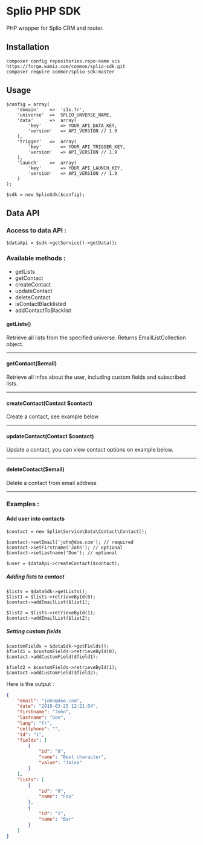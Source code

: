 
# Splio PHP SDK

PHP wrapper for Splio CRM and router.

## Installation

    composer config repositories.repo-name vcs https://forge.wamiz.com/common/splio-sdk.git
    composer require common/splio-sdk:master

## Usage

    $config = array(
        'domain'    =>  's3s.fr',
        'universe'  =>  SPLIO_UNVERSE_NAME,
        'data'      =>  array(
            'key'       => YOUR_API_DATA_KEY,
            'version'   => API_VERSION // 1.9
        ),
        'trigger'   =>  array(
            'key'       => YOUR_API_TRIGGER_KEY,
            'version'   => API_VERSION // 1.9
        ),
        'launch'    =>  array(
            'key'       => YOUR_API_LAUNCH_KEY,
            'version'   => API_VERSION // 1.9
        )
    );

    $sdk = new SplioSdk($config);

## Data API

### Access to data API :

    $dataApi = $sdk->getService()->getData();

### Available methods :

 - getLists
 - getContact
 - createContact
 - updateContact
 - deleteContact
 - isContactBlacklisted
 - addContactToBlacklist

#### getLists()
Retrieve all lists from the specified universe. Returns EmailListCollection object.

----

#### getContact($email)
Retrieve all infos about the user, including custom fields and subscribed lists.

----

#### createContact(Contact $contact)
Create a contact, see example below

----

#### updateContact(Contact $contact)
Update a contact, you can view contact options on example below.

----

#### deleteContact($email)
Delete a contact from email address

----

### Examples :

#### Add user into contacts

    $contact = new Splio\Service\Data\Contact\Contact();
    
    $contact->setEmail('john@doe.com'); // required
    $contact->setFirstname('John'); // optional
    $contact->setLastname('Doe'); // optional
    
    $user = $dataApi->createContact($contact);

##### Adding lists to contact

    $lists = $dataSdk->getLists();
    $list1 = $lists->retrieveById(0);
    $contact->addEmailList($list1);
    
    $list2 = $lists->retrieveById(1);
    $contact->addEmailList($list2);
    
##### Setting custom fields

    $customFields = $dataSdk->getFields();
    $field1 = $customFields->retrieveById(0);
    $contact->addCustomField($field1);
    
    $field2 = $customFields->retrieveById(1);
    $contact->addCustomField($field2);
    
Here is the output :

```json
{
    "email": "john@doe.com",
    "date": "2019-03-25 12:21:04",
    "firstname": "John",
    "lastname": "Doe",
    "lang": "fr",
    "cellphone": "",
    "id": "1",
    "fields": [
        {
            "id": "0",
            "name": "Best character",
            "value": "Jaina"
        }
    ],
    "lists": [
        {
            "id": "0",
            "name": "Foo"
        },
        {
            "id": "1",
            "name": "Bar"
        }
    ]
}
```